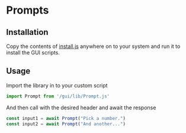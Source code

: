 # Prompts
## Installation
Copy the contents of [install.js](/gui/install.js) anywhere on to your system and run it to install the GUI scripts.

## Usage
Import the library in to your custom script

```js
import Prompt from '/gui/lib/Prompt.js'
```

And then call with the desired header and await the response

```js
const input1 = await Prompt("Pick a number.")
const input2 = await Prompt("And another...")
```
